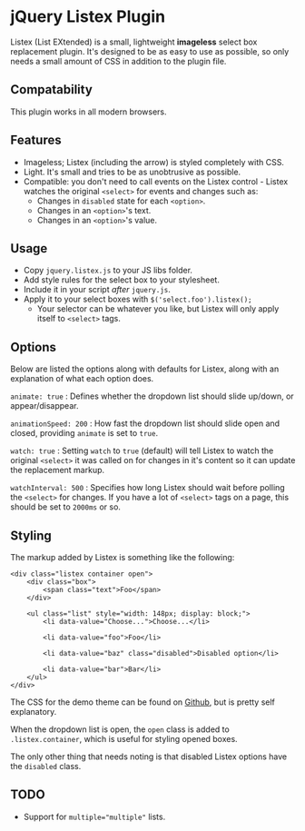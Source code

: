# jQuery Listex Plugin

Listex (List EXtended) is a small, lightweight **imageless** select box replacement plugin. It's designed to be as easy to use as possible, so only needs a small amount of CSS in addition to the plugin file.

## Compatability

This plugin works in all modern browsers.

## Features

- Imageless; Listex (including the arrow) is styled completely with CSS.
- Light. It's small and tries to be as unobtrusive as possible.
- Compatible: you don't need to call events on the Listex control - Listex watches the original `<select>` for events and changes such as:
	- Changes in `disabled` state for each `<option>`.
	- Changes in an `<option>`'s text.
	- Changes in an `<option>`'s value.

## Usage

- Copy `jquery.listex.js` to your JS libs folder.
- Add style rules for the select box to your stylesheet.
- Include it in your script _after_ `jquery.js`.
- Apply it to your select boxes with `$('select.foo').listex();`
	- Your selector can be whatever you like, but Listex will only apply itself to `<select>` tags.

## Options

Below are listed the options along with defaults for Listex, along with an explanation of what each option does.

`animate: true`
:	Defines whether the dropdown list should slide up/down, or appear/disappear.

`animationSpeed: 200`
:	How fast the dropdown list should slide open and closed, providing `animate` is set to `true`.

`watch: true`
:	Setting `watch` to `true` (default) will tell Listex to watch the original `<select>` it was called on for changes in it's content so it can update the replacement markup.

`watchInterval: 500`
:	Specifies how long Listex should wait before polling the `<select>` for changes. If you have a lot of `<select>` tags on a page, this should be set to `2000ms` or so.

## Styling

The markup added by Listex is something like the following:

	<div class="listex container open">
		<div class="box">
			<span class="text">Foo</span>
		</div>

		<ul class="list" style="width: 148px; display: block;">
			<li data-value="Choose...">Choose...</li>

			<li data-value="foo">Foo</li>

			<li data-value="baz" class="disabled">Disabled option</li>

			<li data-value="bar">Bar</li>
		</ul>
	</div>

The CSS for the demo theme can be found on [Github](https://github.com/jamwaffles/Listex/blob/master/example/example.css), but is pretty self explanatory.

When the dropdown list is open, the `open` class is added to `.listex.container`, which is useful for styling opened boxes.

The only other thing that needs noting is that disabled Listex options have the `disabled` class.

## TODO

- Support for `multiple="multiple"` lists.